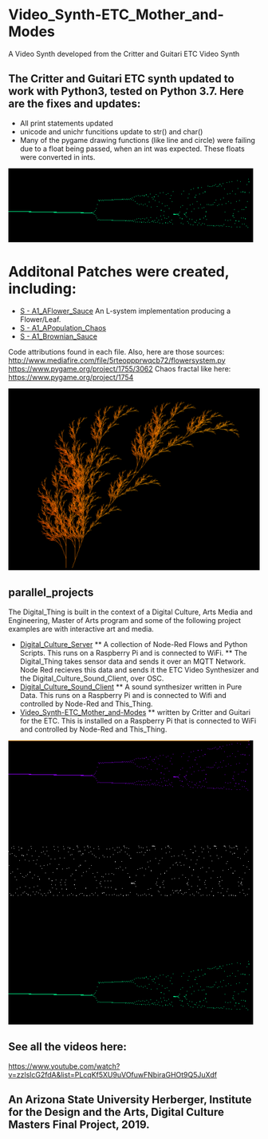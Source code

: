 # Video_Synth-ETC_Mother_and-Modes
A Video Synth developed from the Critter and Guitari ETC Video Synth

## The Critter and Guitari ETC synth updated to work with Python3, tested on Python 3.7. Here are the fixes and updates:
* All print statements updated
* unicode and unichr funcitions update to str() and char()
* Many of the pygame drawing functions (like line and circle) were failing due to a float being passed, when an int was expected. These floats were converted in ints.

![pop_chaos]

# Additonal Patches were created, including:
* [S - A1_AFlower_Sauce](https://github.com/sylatupa/Video_Synth-ETC_Mother_and-Modes/tree/master/ETC/patches/S%20-%20A1_AFlower_Sauce)  An L-system implementation producing a Flower/Leaf. 
* [S - A1_APopulation_Chaos](https://github.com/sylatupa/Video_Synth-ETC_Mother_and-Modes/tree/master/ETC/patches/S%20-%20A1_APopulation_Chaos)
* [S - A1_Brownian_Sauce](https://github.com/sylatupa/Video_Synth-ETC_Mother_and-Modes/tree/master/ETC/patches/S%20-%20A1_Brownian_Sauce)

Code attributions found in each file. Also, here are those sources:
http://www.mediafire.com/file/5rteoppprwqcb72/flowersystem.py
https://www.pygame.org/project/1755/3062
Chaos fractal like here:  https://www.pygame.org/project/1754

![lsystem]

## parallel_projects

The Digital_Thing is built in the context of a Digital Culture, Arts Media and Engineering, Master of Arts program and some of the following project examples are with interactive art and media. 
* [Digital_Culture_Server](https://github.com/sylatupa/Digital_Culture_Server)
** A collection of Node-Red Flows and Python Scripts. This runs on a Raspberry Pi and is connected to WiFi.
** The Digital_Thing takes sensor data and sends it over an MQTT Network. Node Red recieves this data and sends it the ETC Video Synthesizer and the Digital_Culture_Sound_Client, over OSC.  
* [Digital_Culture_Sound_Client](https://github.com/sylatupa/Digital-Culture-Sound-Client)
** A sound synthesizer written in Pure Data. This runs on a Raspberry Pi and is connected to Wifi and controlled by Node-Red and This_Thing.
* [Video_Synth-ETC_Mother_and-Modes](https://github.com/sylatupa/Video_Synth-ETC_Mother_and-Modes)
** written by Critter and Guitari for the ETC. This is installed on a Raspberry Pi that is connected to WiFi and controlled by Node-Red and This_Thing.

![pop_chaos2]

## See all the videos here:
https://www.youtube.com/watch?v=zzlslcG2fdA&list=PLcqKf5XU9uVOfuwFNbiraGHOt9Q5JuXdf

## An Arizona State University Herberger, Institute for the Design and the Arts, Digital Culture Masters Final Project, 2019.
[pop_chaos]: ./Images/population_image3.png
[pop_chaos2]: ./Images/population_image1.png
[lsystem]: ./Images/l-system.png


